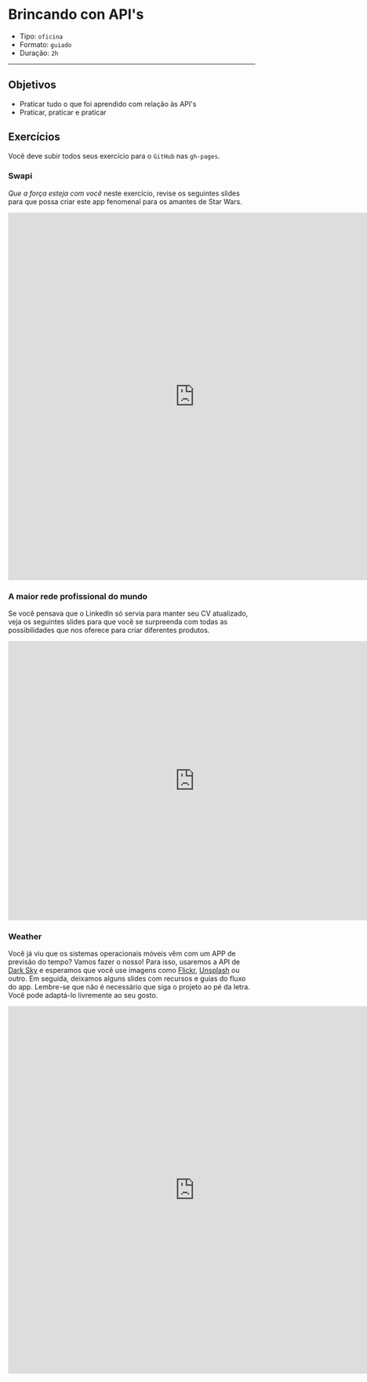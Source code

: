# Brincando con API's

- Tipo: `oficina`
- Formato: `guiado`
- Duração: `2h`

***

## Objetivos

- Praticar tudo o que foi aprendido com relação às API's
- Praticar, praticar e praticar

## Exercícios

Você deve subir todos seus exercício para o `GitHub` nas `gh-pages`.

### Swapi

_Que a força esteja com você_ neste exercício, revise os seguintes slides para que possa criar este app fenomenal para os amantes de Star Wars.

<iframe src="https://docs.google.com/presentation/d/e/2PACX-1vRGrO9hyhFU--4MSOJZgA8nRxfJ9qPdI6-2y25bTlBqo4T6C_VKfPm0IKEk-TIsx6a47Jk6lKgME-IS/embed?start=false&loop=false&delayms=5000" frameborder="0" width="760" height="749" allowfullscreen="true" mozallowfullscreen="true" webkitallowfullscreen="true"></iframe>

### A maior rede profissional do mundo

Se você pensava que o LinkedIn só servia para manter seu CV atualizado, veja os seguintes slides para que você se surpreenda com todas as possibilidades que nos oferece para criar diferentes produtos.

<iframe src="https://docs.google.com/presentation/d/e/2PACX-1vSjQwnB8r8N5hFRhtE1wQ9a8GH13MDjhQhPYwmekE66Qtwrdlld582UwJr1EomzQxjLNKr3UpzwVkLp/embed?start=false&loop=false&delayms=5000" frameborder="0" width="760" height="569" allowfullscreen="true" mozallowfullscreen="true" webkitallowfullscreen="true"></iframe>

### Weather

Você já viu que os sistemas operacionais móveis vêm com um APP de previsão do tempo? Vamos fazer o nosso! Para isso, usaremos a API de [Dark Sky](https://darksky.net/dev) e esperamos que você use imagens como [Flickr](https://www.flickr.com/services/api/), [Unsplash](https://unsplash.com/developers) ou outro. Em seguida, deixamos alguns slides com recursos e guias do fluxo do app. Lembre-se que não é necessário que siga o projeto ao pé da letra. Você pode adaptá-lo livremente ao seu gosto.

<iframe src="https://docs.google.com/presentation/d/e/2PACX-1vSJ0g3cXnpyO9R6DjngjIxIpgRXd_Fz9nA0l8E2iRCl97pQkAFMgFJzNtGnu5lHAeL0VeC21S7D7shg/embed?start=false&loop=false&delayms=3000" frameborder="0" width="760" height="749" allowfullscreen="true" mozallowfullscreen="true" webkitallowfullscreen="true"></iframe>